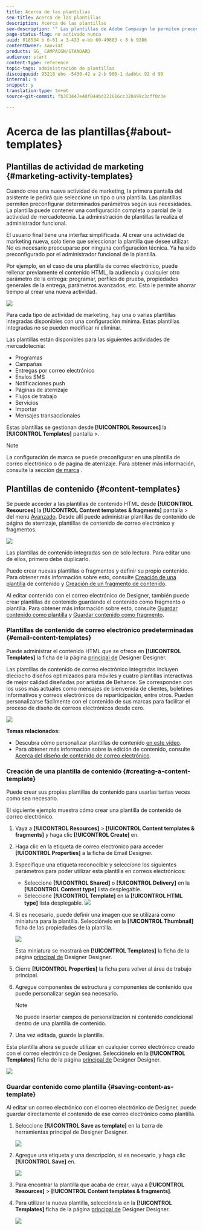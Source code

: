 ```yaml
---
title: Acerca de las plantillas
seo-title: Acerca de las plantillas
description: Acerca de las plantillas
seo-description: '" Las plantillas de Adobe Campaign le permiten preconfigurar parámetros según sus necesidades: las plantillas pueden contener una configuración completa o parcial de la actividad de mercadotecnia para simplificar el uso de Adobe Campaign para usuarios finales no técnicos. "'
page-status-flag: no activado nunca
uuid: 018534 b 6-61 a 3-433 e-bb 60-49883 c 8 b 9386
contentOwner: sauviat
products: SG_ CAMPAIGN/STANDARD
audience: start
content-type: reference
topic-tags: administración de plantillas
discoiquuid: 95218 ebe -5430-42 a 2-b 900-1 dadbbc 92 d 99
internal: n
snippet: y
translation-type: tm+mt
source-git-commit: fb303447e40f044bd221616cc320499c3cff0c3e

---
```



# Acerca de las plantillas{#about-templates}

## Plantillas de actividad de marketing {#marketing-activity-templates}

Cuando cree una nueva actividad de marketing, la primera pantalla del asistente le pedirá que seleccione un tipo o una plantilla. Las plantillas permiten preconfigurar determinados parámetros según sus necesidades. La plantilla puede contener una configuración completa o parcial de la actividad de mercadotecnia. La administración de plantillas la realiza el administrador funcional.

El usuario final tiene una interfaz simplificada. Al crear una actividad de marketing nueva, solo tiene que seleccionar la plantilla que desee utilizar. No es necesario preocuparse por ninguna configuración técnica. Ya ha sido preconfigurado por el administrador funcional de la plantilla.

Por ejemplo, en el caso de una plantilla de correo electrónico, puede rellenar previamente el contenido HTML, la audiencia y cualquier otro parámetro de la entrega: programar, perfiles de prueba, propiedades generales de la entrega, parámetros avanzados, etc. Esto le permite ahorrar tiempo al crear una nueva actividad.

![](assets/template_1.png)

Para cada tipo de actividad de marketing, hay una o varias plantillas integradas disponibles con una configuración mínima. Estas plantillas integradas no se pueden modificar ni eliminar.

Las plantillas están disponibles para las siguientes actividades de mercadotecnia:

* Programas
* Campañas
* Entregas por correo electrónico
* Envíos SMS
* Notificaciones push
* Páginas de aterrizaje
* Flujos de trabajo
* Servicios
* Importar
* Mensajes transaccionales

Estas plantillas se gestionan desde **[!UICONTROL Resources]** la **[!UICONTROL Templates]** pantalla &gt;.

>[!NOTE]
>
>La configuración de marca se puede preconfigurar en una plantilla de correo electrónico o de página de aterrizaje. Para obtener más información, consulte la sección [de marca](../../administration/using/branding.md) .

## Plantillas de contenido {#content-templates}

Se puede acceder a las plantillas de contenido HTML desde **[!UICONTROL Resources]** la **[!UICONTROL Content templates & fragments]** pantalla &gt; del menú [Avanzado](../../start/using/interface-description.md#advanced-menu). Desde allí puede administrar plantillas de contenido de página de aterrizaje, plantillas de contenido de correo electrónico y fragmentos.

![](assets/content_templates_list.png)

Las plantillas de contenido integradas son de solo lectura. Para editar uno de ellos, primero debe duplicarlo.

Puede crear nuevas plantillas o fragmentos y definir su propio contenido. Para obtener más información sobre esto, consulte [Creación de una plantilla](../../start/using/about-templates.md#creating-a-content-template) de contenido y [Creación de un fragmento de contenido](../../designing/using/defining-the-email-structure.md#creating-a-content-fragment).

Al editar contenido con el correo electrónico de Designer, también puede crear plantillas de contenido guardando el contenido como fragmento o plantilla. Para obtener más información sobre esto, consulte [Guardar contenido como plantilla](../../start/using/about-templates.md#saving-content-as-template) y [Guardar contenido como fragmento](../../designing/using/defining-the-email-structure.md#saving-content-as-a-fragment).

### Plantillas de contenido de correo electrónico predeterminadas {#email-content-templates}

Puede administrar el contenido HTML que se ofrece en **[!UICONTROL Templates]** la ficha de la página [principal de](../../designing/using/about-email-content-design.md#about-the-email-designer) Designer Designer.

Las plantillas de contenido de correo electrónico integradas incluyen dieciocho diseños optimizados para móviles y cuatro plantillas interactivas de mejor calidad diseñadas por artistas de Behance. Se corresponden con los usos más actuales como mensajes de bienvenida de clientes, boletines informativos y correos electrónicos de reparticipación, entre otros. Pueden personalizarse fácilmente con el contenido de sus marcas para facilitar el proceso de diseño de correos electrónicos desde cero.

![](assets/content_templates.png)

**Temas relacionados:**

* Descubra cómo personalizar plantillas de contenido [en este vídeo](https://helpx.adobe.com/campaign/kt/acs/using/acs-email_content_templates-feature-video-use.html).
* Para obtener más información sobre la edición de contenido, consulte [Acerca del diseño de contenido de correo electrónico](../../designing/using/about-email-content-design.md).

### Creación de una plantilla de contenido {#creating-a-content-template}

Puede crear sus propias plantillas de contenido para usarlas tantas veces como sea necesario.

El siguiente ejemplo muestra cómo crear una plantilla de contenido de correo electrónico.

1. Vaya a **[!UICONTROL Resources]** &gt; **[!UICONTROL Content templates & fragments]** y haga clic **[!UICONTROL Create]** en.
1. Haga clic en la etiqueta de correo electrónico para acceder **[!UICONTROL Properties]** a la ficha de Email Designer.
1. Especifique una etiqueta reconocible y seleccione los siguientes parámetros para poder utilizar esta plantilla en correos electrónicos:

   * Seleccione **[!UICONTROL Shared]** o **[!UICONTROL Delivery]** en la **[!UICONTROL Content type]** lista desplegable.
   * Seleccione **[!UICONTROL Template]** en la **[!UICONTROL HTML type]** lista desplegable.
   ![](assets/email_designer_create-template.png)

1. Si es necesario, puede definir una imagen que se utilizará como miniatura para la plantilla. Selecciónelo en la **[!UICONTROL Thumbnail]** ficha de las propiedades de la plantilla.

   ![](assets/email_designer_create-template_thumbnail.png)

   Esta miniatura se mostrará en **[!UICONTROL Templates]** la ficha de la página [principal de](../../designing/using/about-email-content-design.md#about-the-email-designer) Designer Designer.

1. Cierre **[!UICONTROL Properties]** la ficha para volver al área de trabajo principal.
1. Agregue componentes de estructura y componentes de contenido que puede personalizar según sea necesario.
   >[!NOTE]
   >
   > No puede insertar campos de personalización ni contenido condicional dentro de una plantilla de contenido.
1. Una vez editada, guarde la plantilla.

Esta plantilla ahora se puede utilizar en cualquier correo electrónico creado con el correo electrónico de Designer. Selecciónelo en la **[!UICONTROL Templates]** ficha de la página [principal de](../../designing/using/about-email-content-design.md#about-the-email-designer) Designer Designer.

![](assets/content_template_new.png)

### Guardar contenido como plantilla {#saving-content-as-template}

Al editar un correo electrónico con el correo electrónico de Designer, puede guardar directamente el contenido de ese correo electrónico como plantilla.

<!--[!CAUTION]
>
>You cannot save as template a structure containing personalization fields or dynamic content.-->

1. Seleccione **[!UICONTROL Save as template]** en la barra de herramientas principal de Designer Designer.

   ![](assets/email_designer_save-as-template.png)

1. Agregue una etiqueta y una descripción, si es necesario, y haga clic **[!UICONTROL Save]** en.

   ![](assets/email_designer_save-as-template_creation.png)

1. Para encontrar la plantilla que acaba de crear, vaya a **[!UICONTROL Resources]** &gt; **[!UICONTROL Content templates & fragments]**.

1. Para utilizar la nueva plantilla, selecciónela en la **[!UICONTROL Templates]** ficha de la página [principal de](../../designing/using/about-email-content-design.md#about-the-email-designer) Designer Designer.

   ![](assets/content_template_new.png)

